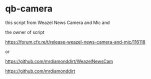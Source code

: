 # qb-camera
this script from Weazel News Camera and Mic and 

the owner of script 

https://forum.cfx.re/t/release-weazel-news-camera-and-mic/116118

or

https://github.com/mrdiamonddirt/WeazelNewsCam

https://github.com/mrdiamonddirt

